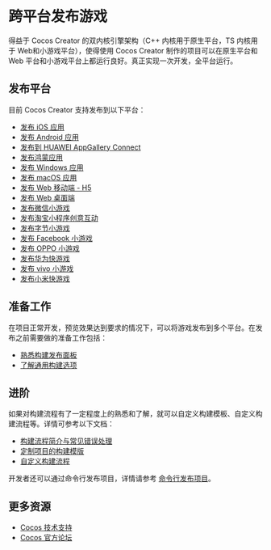 # 跨平台发布游戏

得益于 Cocos Creator 的双内核引擎架构（C++ 内核用于原生平台，TS 内核用于 Web和小游戏平台），使得使用 Cocos Creator 制作的项目可以在原生平台和 Web 平台和小游戏平台上都运行良好。真正实现一次开发，全平台运行。

## 发布平台

目前 Cocos Creator 支持发布到以下平台：
- [发布 iOS 应用](./ios/index.md)
- [发布 Android 应用](./android/index.md)
- [发布到 HUAWEI AppGallery Connect](./publish-huawei-agc.md)
- [发布鸿蒙应用](./publish-huawei-ohos.md)
- [发布 Windows 应用](./windows/index.md)
- [发布 macOS 应用](./ios/index.md)
- [发布 Web 移动端 - H5](./publish-web.md)
- [发布 Web 桌面端](publish-web.md)
- [发布微信小游戏](./publish-wechatgame.md)
- [发布淘宝小程序创意互动](./publish-taobao-creative-app.md)
- [发布字节小游戏](./publish-bytedance-mini-game.md)
- [发布 Facebook 小游戏](./publish-fb-instant-games.md)
- [发布 OPPO 小游戏](./publish-oppo-mini-game.md)
- [发布华为快游戏](./publish-huawei-quick-game.md)
- [发布 vivo 小游戏](./publish-vivo-mini-game.md)
- [发布小米快游戏](./publish-xiaomi-quick-game.md)

## 准备工作

在项目正常开发，预览效果达到要求的情况下，可以将游戏发布到多个平台。在发布之前需要做的准备工作包括：

- [熟悉构建发布面板](build-panel.md)
- [了解通用构建选项](build-options.md)

## 进阶

如果对构建流程有了一定程度上的熟悉和了解，就可以自定义构建模板、自定义构建流程等。详情可参考以下文档：

- [构建流程简介与常见错误处理](build-guide.md)
- [定制项目的构建模版](custom-project-build-template.md)
- [自定义构建流程](custom-build-plugin.md)

开发者还可以通过命令行发布项目，详情请参考 [命令行发布项目](publish-in-command-line.md)。

## 更多资源

- [Cocos 技术支持](https://www.cocos.com/assistant)
- [Cocos 官方论坛](https://forum.cocos.org/)
